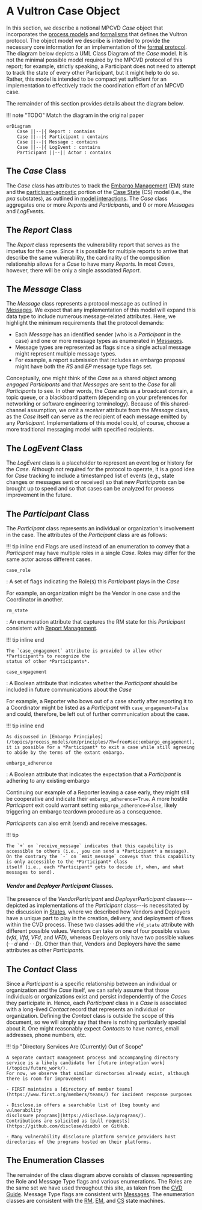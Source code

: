 # A Vultron Case Object

In this section, we describe a notional MPCVD *Case* object that incorporates the [process models](/topics/process_models/)
and [formalisms](/reference/formal_protocol/) that defines the Vultron protocol.
The object model we describe is intended to provide the necessary core information for an implementation of the
[formal protocol](/reference/formal_protocol/).
The diagram below depicts a UML Class Diagram of the *Case* model.
It is not the minimal possible model required by the MPCVD protocol of this report; for example, strictly speaking, a 
Participant does not need to attempt to track the state of every other Participant, but it might help to do so. 
Rather, this model is intended to be compact yet sufficient for an implementation to effectively track the coordination
effort of an MPCVD case.

The remainder of this section provides details about the diagram below.

!!! note "TODO"
    Match the diagram in the original paper

```mermaid
erDiagram
    Case ||--|{ Report : contains
    Case ||--|{ Participant : contains
    Case ||--|{ Message : contains
    Case ||--|{ LogEvent : contains
    Participant ||--|| Actor : contains
```

## The *Case* Class

The *Case* class has attributes to track the [Embargo Management](/topics/process_models/em/) (EM) state and the
[participant-agnostic](/topics/process_models/model_interactions/) portion of the [Case State](/topics/process_models/cs/) (CS) model (i.e., the *pxa*
substates), as outlined in [model interactions](/topics/process_models/model_interactions/).
The *Case* class aggregates one or more *Report*s and *Participant*s, and 0 or more *Message*s and *LogEvent*s.

## The *Report* Class

The *Report* class represents the vulnerability report that serves as the impetus for the case.
Since it is possible for multiple reports to arrive that describe the same vulnerability, the cardinality of the 
composition relationship allows for a *Case* to have many *Report*s.
In most *Case*s, however, there will be only a single associated *Report*.

## The *Message* Class

The *Message* class represents a protocol message as outlined in [Messages](/reference/formal_protocol/messages/).
We expect that any implementation of this model will expand this data type to include numerous message-related attributes.
Here, we highlight the minimum requirements that the protocol demands: 

- Each *Message* has an identified sender (who is a *Participant* in the case) and one or more message
types as enumerated in [Messages](/reference/formal_protocol/messages/).
- Message types are represented as flags since a single actual message might represent multiple message types.
- For example, a report submission that includes an embargo proposal might have both the $RS$ and $EP$ message type flags set.

Conceptually, one might think of the *Case* as a shared object among
*engaged Participants* and that *Messages* are sent to the *Case* for
all *Participants* to see. In other words, the *Case* acts as a
broadcast domain, a topic queue, or a blackboard pattern (depending on
your preferences for networking or software engineering terminology).
Because of this shared-channel assumption, we omit a $receiver$
attribute from the *Message* class, as the *Case* itself can serve as
the recipient of each message emitted by any *Participant*.
Implementations of this model could, of course, choose a more
traditional messaging model with specified recipients.

## The *LogEvent* Class

The *LogEvent* class is a placeholder to represent an event log or
history for the *Case*. Although not required for the protocol to
operate, it is a good idea for *Case* tracking to include a timestamped
list of events (e.g., state changes or messages sent or received) so
that new *Participants* can be brought up to speed and so that cases can
be analyzed for process improvement in the future.

## The *Participant* Class

The *Participant* class represents an individual or organization's
involvement in the case. The attributes of the *Participant* class are
as follows:

!!! tip inline end
    Flags are used instead of an enumeration to convey that
    a *Participant* may have multiple roles in a single *Case*. Roles
    may differ for the same actor across different cases.

`case_role`

:   A set of flags indicating the Role(s) this *Participant* plays in
    the *Case*


For example, an organization might be the Vendor in one case and the Coordinator in another.

`rm_state`

:   An enumeration attribute that captures the RM state for this *Participant*
    consistent with [Report Management](/topics/process_models/rm/).

!!! tip inline end

    The `case_engagement` attribute is provided to allow other *Participant*s to recognize the
    status of other *Participants*.

`case_engagement`

:   A Boolean attribute that indicates whether the *Participant* should
    be included in future communications about the *Case*


For example, a Reporter who bows out of a case shortly after reporting it to a Coordinator might be listed as a 
*Participant* with `case_engagement=False` and could, therefore, be left out of further communication about the case.

!!! tip inline end
    
    As discussed in [Embargo Principles](/topics/process_models/em/principles/?h=free#sec:embargo_engagement), 
    it is possible for a *Participant* to exit a case while still agreeing to abide by the terms of the extant embargo.

`embargo_adherence`

:   A Boolean attribute that indicates the expectation that a
    *Participant* is adhering to any existing embargo

    
Continuing our example of a Reporter leaving a case early, they might still be cooperative and indicate their 
`embargo_adherence=True`. 
A more hostile *Participant* exit could warrant setting `embargo_adherence=False`, likely triggering an embargo
teardown procedure as a consequence.

*Participant*s can also emit (send) and receive messages. 

!!! tip 

    The `+` on `receive_message` indicates that this capability is accessible to others (i.e., you can send a *Participant* a message).
    On the contrary the `-` on `emit_message` conveys that this capability is only accessible to the *Participant* class 
    itself (i.e., each *Participant* gets to decide if, when, and what messages to send).

#### *Vendor* and *Deployer* *Participant* Classes.

The presence of the *VendorParticipant* and *DeployerParticipant*
classes---depicted as implementations of the *Participant* class---is
necessitated by the discussion in [States](/reference/formal_protocol/states/),
where we described how Vendors and Deployers have a unique part to play in the creation, delivery, and
deployment of fixes within the CVD process. 
These two classes add the `vfd_state` attribute with different possible values.
Vendors can take on one of four possible values ($vfd$, $Vfd$, $VFd$, and $VFD$),
whereas Deployers only have two possible values ($\cdot\cdot d$ and $\cdot\cdot D$).
Other than that, Vendors and Deployers have the same attributes as other *Participant*s.

## The *Contact* Class

Since a *Participant* is a specific relationship between an individual or organization and the *Case* itself,
we can safely assume that those individuals or organizations exist and persist independently of the *Case*s they 
participate in.
Hence, each *Participant* class in a *Case* is associated with a long-lived *Contact* record that represents an
individual or organization.
Defining the *Contact* class is outside the scope of this document, so we will simply say that there is nothing
particularly special about it.
One might reasonably expect *Contact*s to have names, email addresses, phone numbers, etc.

!!! tip "Directory Services Are (Currently) Out of Scope"

    A separate contact management process and accompanying directory service is a likely candidate for [future integration work](/topics/future_work/).
    For now, we observe that similar directories already exist, although there is room for improvement:

    - FIRST maintains a [directory of member teams](https://www.first.org/members/teams/) for incident response purposes

    - Disclose.io offers a searchable list of [bug bounty and vulnerability
    disclosure programs](https://disclose.io/programs/).
    Contributions are solicited as [pull requests](https://github.com/disclose/diodb) on GitHub.
  
    - Many vulnerability disclosure platform service providers host directories of the programs hosted on their platforms.

## The Enumeration Classes

The remainder of the class diagram above consists of classes representing the Role and Message Type flags and various enumerations.
The Roles are the same set we have used throughout this site, as taken from the [CVD Guide](https://vuls.cert.org/confluence/display/CVD).
Message Type flags are consistent with [Messages](/reference/formal_protocol/messages/).
The enumeration classes are consistent with the [RM](/topics/process_models/rm/), [EM](/topics/process_models/em/), 
and [CS](/topics/process_models/cs) state machines.

